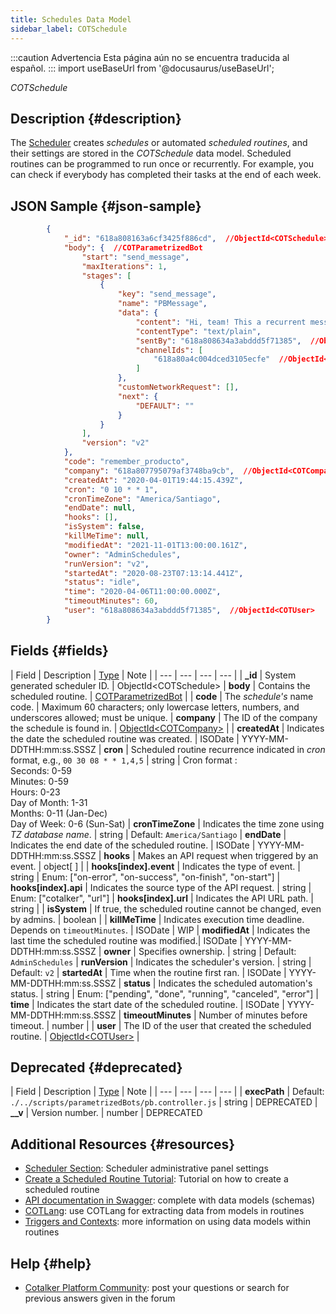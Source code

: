 ```yaml
---
title: Schedules Data Model
sidebar_label: COTSchedule
---
```


:::caution Advertencia
Esta página aún no se encuentra traducida al español.
:::
import useBaseUrl from '@docusaurus/useBaseUrl';

<span className="hero__subtitle"><em>COTSchedule</em></span>
<br/>

## Description {#description}
The [Scheduler](/docs/documentation/admin/admin_scheduler) creates _schedules_ or automated _scheduled routines_, and their settings are stored in the _COTSchedule_ data model.  Scheduled routines can be programmed to run once or recurrently. For example, you can check if everybody has completed their tasks at the end of each week.

## JSON Sample {#json-sample}
```json
        {
            "_id": "618a808163a6cf3425f886cd",  //ObjectId<COTSchedule>
            "body": {  //COTParametrizedBot
                "start": "send_message",
                "maxIterations": 1,
                "stages": [
                    {
                        "key": "send_message",
                        "name": "PBMessage",
                        "data": {
                            "content": "Hi, team! This a recurrent message sent to the channel every Monday at 10:00 AM.",
                            "contentType": "text/plain",
                            "sentBy": "618a808634a3abddd5f71385",  //ObjectId<COTUser>
                            "channelIds": [
                                "618a80a4c004dced3105ecfe"  //ObjectId<COTChannel>
                            ]
                        },
                        "customNetworkRequest": [],
                        "next": {
                            "DEFAULT": ""
                        }
                    }
                ],
                "version": "v2"
            },
            "code": "remember_producto",
            "company": "618a807795079af3748ba9cb",  //ObjectId<COTCompany>
            "createdAt": "2020-04-01T19:44:15.439Z",
            "cron": "0 10 * * 1",
            "cronTimeZone": "America/Santiago",
            "endDate": null,
            "hooks": [],
            "isSystem": false,
            "killMeTime": null,
            "modifiedAt": "2021-11-01T13:00:00.161Z",
            "owner": "AdminSchedules",
            "runVersion": "v2",
            "startedAt": "2020-08-23T07:13:14.441Z",
            "status": "idle",
            "time": "2020-04-06T11:00:00.000Z",
            "timeoutMinutes": 60,
            "user": "618a808634a3abddd5f71385",  //ObjectId<COTUser>
        }
```

## Fields {#fields}

| Field | Description | [Type](/docs/documentation/models/overview_model#data-types) | Note |
| --- | --- | --- | --- |
| **\_id** | System generated scheduler ID. | ObjectId<COTSchedule\>
| **body** | Contains the scheduled routine. | [COTParametrizedBot](/docs/documentation/models/automations/model_parametrizedbot) | 
| **code** | The _schedule's_ name code. | Maximum 60 characters; only lowercase letters, numbers, and underscores allowed; must be unique.
| **company** | The ID of the company the schedule is found in. | [ObjectId<COTCompany\>](/docs/documentation/models/model_company) | 
| **createdAt** | Indicates the date the scheduled routine was created. | ISODate | YYYY-MM-DDTHH:mm:ss.SSSZ
| **cron** | Scheduled routine recurrence indicated in _cron_ format, e.g., `00 30 08 * * 1,4,5` | string | Cron format : <br/>Seconds: 0-59<br/>Minutes: 0-59<br/>Hours: 0-23<br/>Day of Month: 1-31<br/>Months: 0-11 (Jan-Dec)<br/>Day of Week: 0-6 (Sun-Sat)
| **cronTimeZone** | Indicates the time zone using _TZ database name_. | string | Default: `America/Santiago`
| **endDate** | Indicates the end date of the scheduled routine. | ISODate | YYYY-MM-DDTHH:mm:ss.SSSZ
| **hooks** | Makes an API request when triggered by an event. | object[ ] |
| **hooks[index].event** | Indicates the type of event. | string | Enum: ["on-error", "on-success", "on-finish", "on-start"]
| **hooks[index].api** | Indicates the source type of the API request. | string | Enum: ["cotalker", "url"]
| **hooks[index].url** | Indicates the API URL path. | string |
| **isSystem** | If true, the scheduled routine cannot be changed, even by admins. | boolean |
| **killMeTime** | Indicates execution time deadline. Depends on `timeoutMinutes`. | ISODate | WIP
| **modifiedAt** | Indicates the last time the scheduled routine was modified.| ISODate | YYYY-MM-DDTHH:mm:ss.SSSZ
| **owner** | Specifies ownership. | string | Default: `AdminSchedules`
| **runVersion** | Indicates the scheduler's version. | string | Default: `v2`
| **startedAt** | Time when the routine first ran. | ISODate | YYYY-MM-DDTHH:mm:ss.SSSZ
| **status** | Indicates the scheduled automation's status. | string | Enum: ["pending", "done", "running", "canceled", "error"]
| **time** | Indicates the start date of the scheduled routine. | ISODate | YYYY-MM-DDTHH:mm:ss.SSSZ
| **timeoutMinutes** | Number of minutes before timeout. | number |
| **user** | The ID of the user that created the scheduled routine. | [ObjectId<COTUser\>](/docs/documentation/models/users/model_users) | 


## Deprecated {#deprecated}
| Field | Description | [Type](/docs/documentation/models/overview_model#data-types) | Note |
| --- | --- | --- | --- |
| **execPath** | Default:<br/>`./../scripts/parametrizedBots/pb.controller.js` | string | DEPRECATED
| **__v** | Version number. | number | DEPRECATED


## Additional Resources {#resources}

- [Scheduler Section](/docs/documentation/admin/admin_scheduler): Scheduler administrative panel settings
- [Create a Scheduled Routine Tutorial](/docs/tutorials/intermediate/tutorial_scheduler): Tutorial on how to create a scheduled routine
- [API documentation in Swagger](https://www.cotalker.com/swagger/core/?key=woubtjf4olr0t4zgutuwn6scbcm6hd3qh1cgl5obmohpbm3mfublnwcvv67lodgjvd3h86s9ppshtvmf95gepsqh6nizq9liu7f): complete with data models (schemas)
- [COTLang](/docs/documentation/automation/cotlang/admin_cotlang): use COTLang for extracting data from models in routines
- [Triggers and Contexts](/docs/documentation/automation/cotlang/triggers_and_contexts): more information on using data models within routines

## Help {#help}

- [Cotalker Platform Community](https://github.com/Cotalker/documentation/discussions): post your questions or search for previous answers given in the forum


